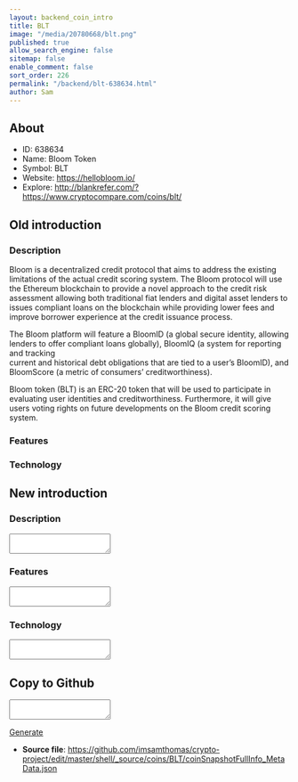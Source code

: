 ```yaml
---
layout: backend_coin_intro
title: BLT
image: "/media/20780668/blt.png"
published: true
allow_search_engine: false
sitemap: false
enable_comment: false
sort_order: 226
permalink: "/backend/blt-638634.html"
author: Sam
---
```


## About

- ID: 638634
- Name: Bloom Token
- Symbol: BLT
- Website: https://hellobloom.io/
- Explore: http://blankrefer.com/?https://www.cryptocompare.com/coins/blt/


## Old introduction

### Description

<p>Bloom is a decentralized credit protocol that aims to address the existing limitations of the actual credit scoring system. The Bloom protocol will use the Ethereum blockchain to provide a novel approach to the credit risk assessment allowing both traditional fiat lenders and digital asset lenders to issues compliant loans on the blockchain while providing lower fees and improve borrower experience at the credit issuance process.</p><p>The Bloom platform will feature a BloomID (a global secure identity, allowing lenders to offer compliant loans globally), BloomIQ (a system for reporting and tracking<br />current and historical debt obligations that are tied to a user’s BloomID), and BloomScore (a metric of consumers’ creditworthiness).</p><p>Bloom token (BLT) is an ERC-20 token that will be used to participate in evaluating user identities and creditworthiness. Furthermore, it will give users voting rights on future developments on the Bloom credit scoring system.</p>

### Features


### Technology




## New introduction


### Description
<textarea id="meta_description" name="description"></textarea>

### Features
<textarea id="meta_features" name="features"></textarea>

### Technology
<textarea id="meta_technology" name="technology"></textarea>


## Copy to Github

<textarea id="coinsnapshotfullinfo_metadata"></textarea>

<a href="#gen" onclick="generateMetaDatJson()">Generate</a>

- **Source file**: <a href="https://github.com/imsamthomas/crypto-project/edit/master/shell/_source/coins/BLT/coinSnapshotFullInfo_MetaData.json">https://github.com/imsamthomas/crypto-project/edit/master/shell/_source/coins/BLT/coinSnapshotFullInfo_MetaData.json</a>

